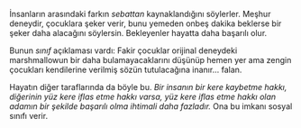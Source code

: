 İnsanların arasındaki farkın *sebattan* kaynaklandığını söylerler. Meşhur deneydir, çocuklara şeker
verir, bunu yemeden onbeş dakika beklerse bir şeker daha alacağını söylersin. Bekleyenler hayatta
daha başarılı olur. 

Bunun *sınıf* açıklaması vardı: Fakir çocuklar orijinal deneydeki marshmallowun bir daha
bulamayacaklarını düşünüp hemen yer ama zengin çocukları kendilerine verilmiş sözün tutulacağına
inanır... falan. 

Hayatın diğer taraflarında da böyle bu. *Bir insanın bir kere kaybetme hakkı, diğerinin yüz kere
iflas etme hakkı varsa, yüz kere iflas etme hakkı olan adamın bir şekilde başarılı olma ihtimali
daha fazladır.* Ona bu imkanı sosyal sınıfı verir. 
